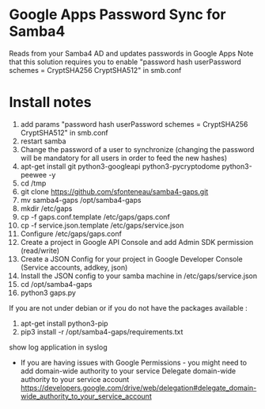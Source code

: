 Google Apps Password Sync for Samba4
===========

Reads from your Samba4 AD and updates passwords in Google Apps 
Note that this solution requires you to enable "password hash userPassword schemes = CryptSHA256 CryptSHA512" in smb.conf

Install notes
===========
1. add params "password hash userPassword schemes = CryptSHA256 CryptSHA512" in smb.conf
2. restart samba
3. Change the password of a user to synchronize (changing the password will be mandatory for all users in order to feed the new hashes)
4. apt-get install git python3-googleapi python3-pycryptodome python3-peewee -y
5. cd /tmp
6. git clone https://github.com/sfonteneau/samba4-gaps.git
7. mv samba4-gaps /opt/samba4-gaps
8. mkdir /etc/gaps
9. cp -f gaps.conf.template /etc/gaps/gaps.conf
10. cp -f service.json.template /etc/gaps/service.json
11. Configure /etc/gaps/gaps.conf
12. Create a project in Google API Console and add Admin SDK permission (read/write)
13. Create a JSON Config for your project in Google Developer Console (Service accounts, addkey, json)
14. Install the JSON config to your samba machine in /etc/gaps/service.json 
15. cd /opt/samba4-gaps
16. python3 gaps.py

If you are not under debian or if you do not have the packages available :

1. apt-get install python3-pip
2. pip3 install -r /opt/samba4-gaps/requirements.txt

show log application in syslog

* If you are having issues with Google Permissions - you might need to add domain-wide authority to your service
  Delegate domain-wide authority to your service account https://developers.google.com/drive/web/delegation#delegate_domain-wide_authority_to_your_service_account

